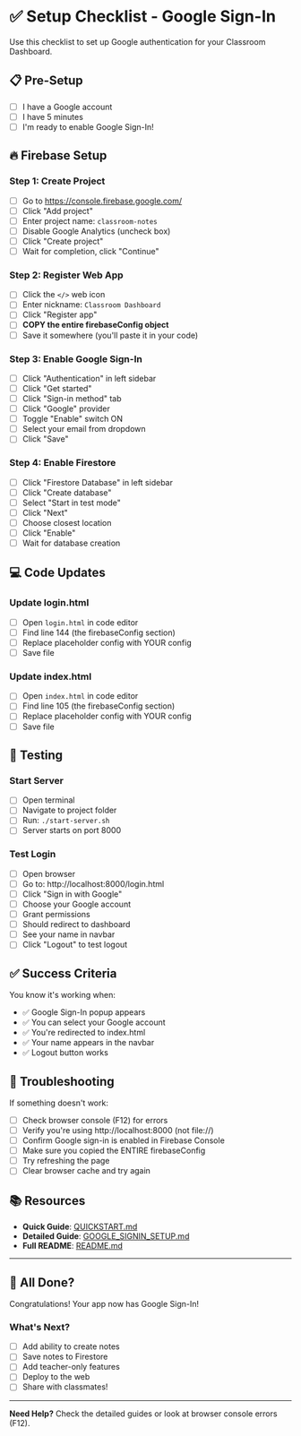 # ✅ Setup Checklist - Google Sign-In

Use this checklist to set up Google authentication for your Classroom Dashboard.

## 📋 Pre-Setup
- [ ] I have a Google account
- [ ] I have 5 minutes
- [ ] I'm ready to enable Google Sign-In!

## 🔥 Firebase Setup

### Step 1: Create Project
- [ ] Go to https://console.firebase.google.com/
- [ ] Click "Add project"
- [ ] Enter project name: `classroom-notes`
- [ ] Disable Google Analytics (uncheck box)
- [ ] Click "Create project"
- [ ] Wait for completion, click "Continue"

### Step 2: Register Web App
- [ ] Click the `</>` web icon
- [ ] Enter nickname: `Classroom Dashboard`
- [ ] Click "Register app"
- [ ] **COPY the entire firebaseConfig object**
- [ ] Save it somewhere (you'll paste it in your code)

### Step 3: Enable Google Sign-In
- [ ] Click "Authentication" in left sidebar
- [ ] Click "Get started"
- [ ] Click "Sign-in method" tab
- [ ] Click "Google" provider
- [ ] Toggle "Enable" switch ON
- [ ] Select your email from dropdown
- [ ] Click "Save"

### Step 4: Enable Firestore
- [ ] Click "Firestore Database" in left sidebar
- [ ] Click "Create database"
- [ ] Select "Start in test mode"
- [ ] Click "Next"
- [ ] Choose closest location
- [ ] Click "Enable"
- [ ] Wait for database creation

## 💻 Code Updates

### Update login.html
- [ ] Open `login.html` in code editor
- [ ] Find line 144 (the firebaseConfig section)
- [ ] Replace placeholder config with YOUR config
- [ ] Save file

### Update index.html
- [ ] Open `index.html` in code editor
- [ ] Find line 105 (the firebaseConfig section)
- [ ] Replace placeholder config with YOUR config
- [ ] Save file

## 🚀 Testing

### Start Server
- [ ] Open terminal
- [ ] Navigate to project folder
- [ ] Run: `./start-server.sh`
- [ ] Server starts on port 8000

### Test Login
- [ ] Open browser
- [ ] Go to: http://localhost:8000/login.html
- [ ] Click "Sign in with Google"
- [ ] Choose your Google account
- [ ] Grant permissions
- [ ] Should redirect to dashboard
- [ ] See your name in navbar
- [ ] Click "Logout" to test logout

## ✅ Success Criteria

You know it's working when:
- ✅ Google Sign-In popup appears
- ✅ You can select your Google account
- ✅ You're redirected to index.html
- ✅ Your name appears in the navbar
- ✅ Logout button works

## 🐛 Troubleshooting

If something doesn't work:
- [ ] Check browser console (F12) for errors
- [ ] Verify you're using http://localhost:8000 (not file://)
- [ ] Confirm Google sign-in is enabled in Firebase Console
- [ ] Make sure you copied the ENTIRE firebaseConfig
- [ ] Try refreshing the page
- [ ] Clear browser cache and try again

## 📚 Resources

- **Quick Guide**: [QUICKSTART.md](QUICKSTART.md)
- **Detailed Guide**: [GOOGLE_SIGNIN_SETUP.md](GOOGLE_SIGNIN_SETUP.md)
- **Full README**: [README.md](README.md)

---

## 🎉 All Done?

Congratulations! Your app now has Google Sign-In! 

### What's Next?
- [ ] Add ability to create notes
- [ ] Save notes to Firestore
- [ ] Add teacher-only features
- [ ] Deploy to the web
- [ ] Share with classmates!

---

**Need Help?** Check the detailed guides or look at browser console errors (F12).

